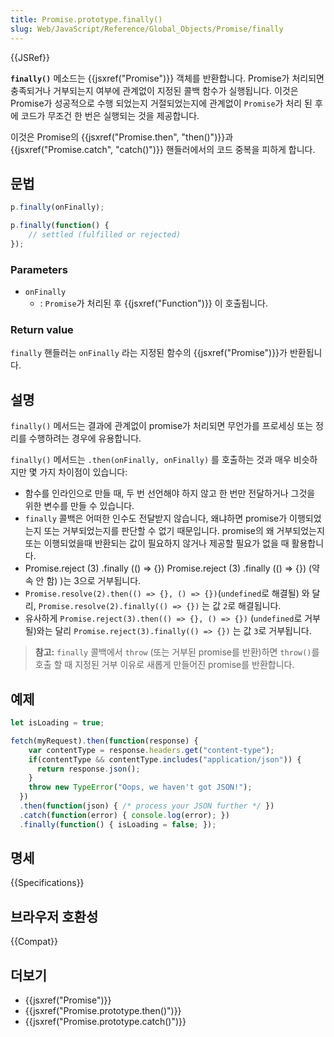 ```yaml
---
title: Promise.prototype.finally()
slug: Web/JavaScript/Reference/Global_Objects/Promise/finally
---
```


{{JSRef}}

**`finally()`** 메소드는 {{jsxref("Promise")}} 객체를 반환합니다. Promise가 처리되면 충족되거나 거부되는지 여부에 관계없이 지정된 콜백 함수가 실행됩니다. 이것은 Promise가 성공적으로 수행 되었는지 거절되었는지에 관계없이 `Promise`가 처리 된 후에 코드가 무조건 한 번은 실행되는 것을 제공합니다.

이것은 Promise의 {{jsxref("Promise.then", "then()")}}과 {{jsxref("Promise.catch", "catch()")}} 핸들러에서의 코드 중복을 피하게 합니다.

## 문법

```js
p.finally(onFinally);

p.finally(function() {
    // settled (fulfilled or rejected)
});
```

### Parameters

- `onFinally`
  - : `Promise`가 처리된 후 {{jsxref("Function")}} 이 호출됩니다.

### Return value

`finally` 핸들러는 `onFinally` 라는 지정된 함수의 {{jsxref("Promise")}}가 반환됩니다.

## 설명

`finally()` 메서드는 결과에 관계없이 promise가 처리되면 무언가를 프로세싱 또는 정리를 수행하려는 경우에 유용합니다.

`finally()` 메서드는 `.then(onFinally, onFinally)` 를 호출하는 것과 매우 비슷하지만 몇 가지 차이점이 있습니다:

- 함수를 인라인으로 만들 때, 두 번 선언해야 하지 않고 한 번만 전달하거나 그것을 위한 변수를 만들 수 있습니다.
- `finally` 콜백은 어떠한 인수도 전달받지 않습니다, 왜냐하면 promise가 이행되었는지 또는 거부되었는지를 판단할 수 없기 때문입니다. promise의 왜 거부되었는지 또는 이행되었을때 반환되는 값이 필요하지 않거나 제공할 필요가 없을 때 활용합니다.
- Promise.reject (3) .finally (() => {}) Promise.reject (3) .finally (() => {}) (약속 안 함) )는 3으로 거부됩니다.
- `Promise.resolve(2).then(() => {}, () => {})`(`undefined`로 해결될) 와 달리, `Promise.resolve(2).finally(() => {})` 는 값 `2`로 해결됩니다.
- 유사하게 `Promise.reject(3).then(() => {}, () => {})` (`undefined`로 거부될)와는 달리 `Promise.reject(3).finally(() => {})` 는 값 `3`로 거부됩니다.

> **참고:** `finally` 콜백에서 `throw` (또는 거부된 promise를 반환)하면 `throw()`를 호출 할 때 지정된 거부 이유로 새롭게 만들어진 promise를 반환합니다.

## 예제

```js
let isLoading = true;

fetch(myRequest).then(function(response) {
    var contentType = response.headers.get("content-type");
    if(contentType && contentType.includes("application/json")) {
      return response.json();
    }
    throw new TypeError("Oops, we haven't got JSON!");
  })
  .then(function(json) { /* process your JSON further */ })
  .catch(function(error) { console.log(error); })
  .finally(function() { isLoading = false; });
```

## 명세

{{Specifications}}

## 브라우저 호환성

{{Compat}}

## 더보기

- {{jsxref("Promise")}}
- {{jsxref("Promise.prototype.then()")}}
- {{jsxref("Promise.prototype.catch()")}}
